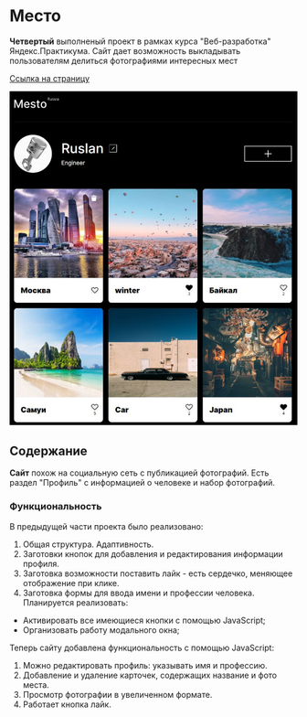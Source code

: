 ﻿# Место
**Четвертый** выполненый проект в рамках курса "Веб-разработка" Яндекс.Практикума. Сайт дает возможность выкладывать пользователям делиться фотографиями интересных мест

[Ссылка на страницу](https://r2u1s.github.io/mesto-project/) 

![image](https://github.com/R2u1s/mesto-project/blob/main/src/images/mesto.JPG)

## Содержание
**Сайт** похож на социальную сеть с публикацией фотографий. Есть раздел "Профиль" с информацией о человеке и набор фотографий.
### Функциональность
В предыдущей части проекта было реализовано:
1. Общая структура. Адаптивность.
2. Заготовки кнопок для добавления и редактирования информации профиля.
3. Заготовка возможности поставить лайк - есть сердечко, меняющее отображение при клике.
4. Заготовка формы для ввода имени и профессии человека.
Планируется реализовать:
* Активировать все имеющиеся кнопки с помощью JavaScript;
* Организовать работу модального окна;

Теперь сайту добавлена функциональность с помощью JavaScript:
1. Можно редактировать профиль: указывать имя и профессию.
2. Добавление и удаление карточек, содержащих название и фото места.
3. Просмотр фотографии в увеличенном формате.
4. Работает кнопка лайк.

